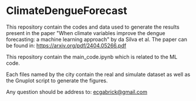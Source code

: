 # ClimateDengueForecast
This repository contain the codes and data used to generate the results present in the paper "When climate variables improve the dengue forecasting: a machine learning approach" by da Silva et al. 
The paper can be found in: https://arxiv.org/pdf/2404.05266.pdf

This repository contain the main_code.ipynb which is related to the ML code. 

Each files named by the city contain the real and simulate dataset as well as the Gnuplot script to generate the figures.

Any question should be address to: ecgabrick@gmail.com
